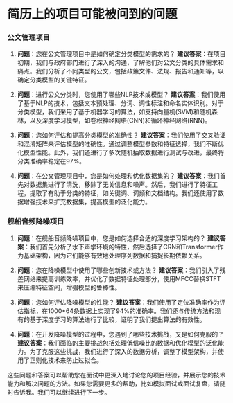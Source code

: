 # 简历上的项目可能被问到的问题

### 公文管理项目

1. **问题**：您在公文管理项目中是如何确定分类模型的需求的？
   **建议答案**：在项目初期，我们与政府部门进行了深入的沟通，了解他们对公文分类的具体需求和痛点。我们分析了不同类型的公文，包括政策文件、法规、报告和通知等，以确定分类模型的关键特征。

2. **问题**：进行公文分类时，您使用了哪些NLP技术或模型？
   **建议答案**：我们使用了基于NLP的技术，包括文本预处理、分词、词性标注和命名实体识别。对于分类模型，我们采用了基于机器学习的算法，如支持向量机(SVM)和随机森林，以及深度学习模型，如卷积神经网络(CNN)和循环神经网络(RNN)。

3. **问题**：您如何评估和提高分类模型的准确性？
   **建议答案**：我们使用了交叉验证和混淆矩阵来评估模型的准确性。通过调整模型参数和特征选择，我们不断优化模型性能。此外，我们还进行了多次随机抽取数据进行测试与改进，最终将分类准确率稳定在97%。

4. **问题**：在公文管理项目中，您是如何处理和优化数据集的？
   **建议答案**：我们首先对数据集进行了清洗，移除了无关信息和噪声。然后，我们进行了特征工程，提取了有助于分类的特征，如关键词、词频和文档结构。我们还使用了数据增强技术来扩充数据集，提高模型的泛化能力。

### 舰船音频降噪项目

1. **问题**：在舰船音频降噪项目中，您是如何选择合适的深度学习架构的？
   **建议答案**：我们首先分析了水下声学环境的特性，然后选择了CRN和Transformer作为基础架构，因为它们能够有效地处理序列数据和捕捉长期依赖关系。

2. **问题**：您在降噪模型中使用了哪些创新技术或方法？
   **建议答案**：我们引入了残差网络来提高训练效率，并优化了数据特征处理部分，使用MFCC替换STFT来压缩特征空间，增强模型的鲁棒性。

3. **问题**：您如何评估降噪模型的性能？
   **建议答案**：我们使用了定位准确率作为评估指标，在1000*64条数据上实现了94%的准确率。我们还与传统方法和现有的基于深度学习的算法进行了比较，证明了我们提出算法的有效性。

4. **问题**：在开发降噪模型的过程中，您遇到了哪些技术挑战，又是如何克服的？
   **建议答案**：我们面临的主要挑战包括处理低信噪比的数据和优化模型的泛化能力。为了克服这些挑战，我们进行了深入的数据分析，调整了模型架构，并使用了正则化技术来防止过拟合。

这些问题和答案可以帮助您在面试中更深入地讨论您的项目经验，并展示您的技术能力和解决问题的方法。如果您需要更多的帮助，比如模拟面试或面试复盘，请随时告诉我。我们可以继续进行下一步。
